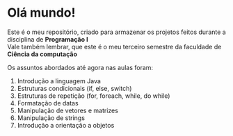 # Olá mundo!

Este é o meu repositório, criado para armazenar os projetos feitos durante a disciplina de **Programação I**  
Vale também lembrar, que este é o meu terceiro semestre da faculdade de **Ciência da computação**

Os assuntos abordados até agora nas aulas foram: 

1. Introdução a linguagem Java
2. Estruturas condicionais (if, else, switch)
3. Estruturas de repetição (for, foreach, while, do while)
4. Formatação de datas
5. Manipulação de vetores e matrizes
6. Manipulação de strings
7. Introdução a orientação a objetos
